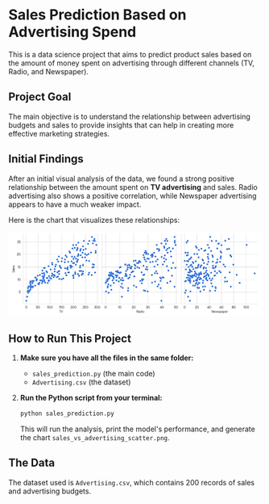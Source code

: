 # Sales Prediction Based on Advertising Spend

This is a data science project that aims to predict product sales based on the amount of money spent on advertising through different channels (TV, Radio, and Newspaper).

## Project Goal

The main objective is to understand the relationship between advertising budgets and sales to provide insights that can help in creating more effective marketing strategies.

## Initial Findings

After an initial visual analysis of the data, we found a strong positive relationship between the amount spent on **TV advertising** and sales. Radio advertising also shows a positive correlation, while Newspaper advertising appears to have a much weaker impact.

Here is the chart that visualizes these relationships:

![Sales vs Advertising Spend](sales_vs_advertising_scatter.png)

## How to Run This Project

1.  **Make sure you have all the files in the same folder:**
    * `sales_prediction.py` (the main code)
    * `Advertising.csv` (the dataset)

2.  **Run the Python script from your terminal:**
    ```bash
    python sales_prediction.py
    ```
    This will run the analysis, print the model's performance, and generate the chart `sales_vs_advertising_scatter.png`.

## The Data

The dataset used is `Advertising.csv`, which contains 200 records of sales and advertising budgets.
